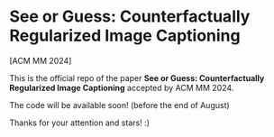 # See or Guess: Counterfactually Regularized Image Captioning
[ACM MM 2024] 

This is the official repo of the paper **See or Guess: Counterfactually Regularized Image Captioning** accepted by ACM MM 2024.

The code will be available soon! (before the end of August) 

Thanks for your attention and stars! :)








